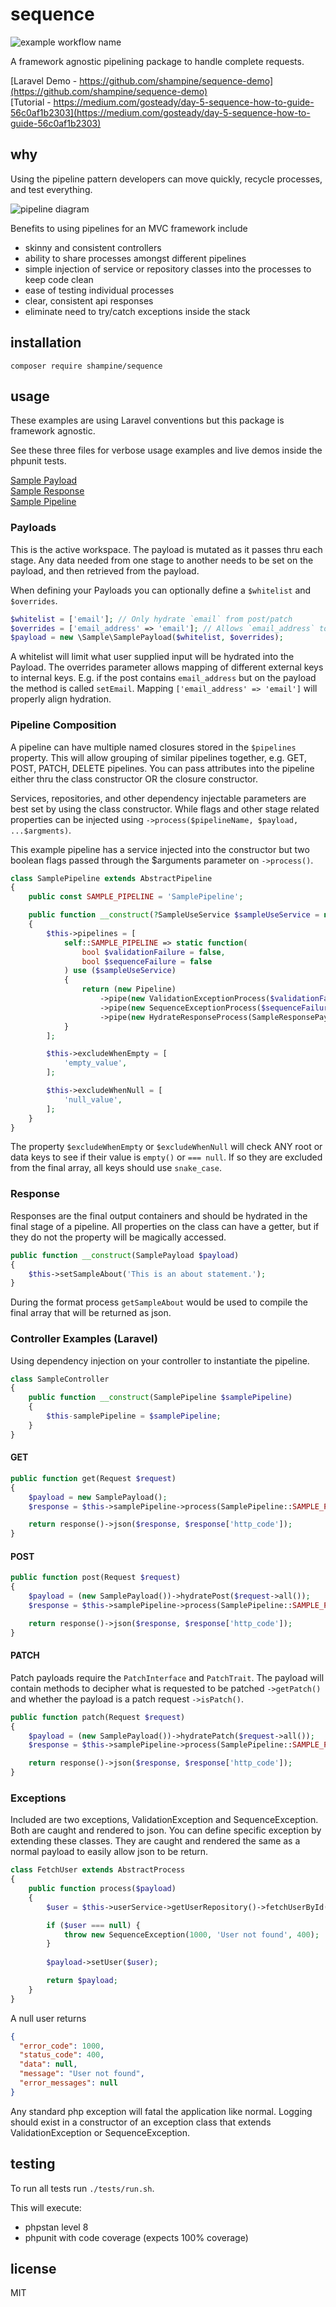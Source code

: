 # sequence
![example workflow name](https://github.com/shampine/sequence/workflows/Sequence%20Build/badge.svg)

A framework agnostic pipelining package to handle complete requests.

[Laravel Demo - https://github.com/shampine/sequence-demo](https://github.com/shampine/sequence-demo)  
[Tutorial - https://medium.com/gosteady/day-5-sequence-how-to-guide-56c0af1b2303](https://medium.com/gosteady/day-5-sequence-how-to-guide-56c0af1b2303)  

## why

Using the pipeline pattern developers can move quickly, recycle processes, and test everything.

![pipeline diagram](https://raw.githubusercontent.com/shampine/sequence/master/diagram.png)

Benefits to using pipelines for an MVC framework include

 - skinny and consistent controllers  
 - ability to share processes amongst different pipelines
 - simple injection of service or repository classes into the processes to keep code clean
 - ease of testing individual processes
 - clear, consistent api responses
 - eliminate need to try/catch exceptions inside the stack

## installation

`composer require shampine/sequence`

## usage

These examples are using Laravel conventions but this package is framework agnostic.

See these three files for verbose usage examples and live demos inside the phpunit tests.

[Sample Payload](https://github.com/shampine/sequence/blob/master/tests/Sample/SamplePayload.php)  
[Sample Response](https://github.com/shampine/sequence/blob/master/tests/Sample/SamplePayload.php)  
[Sample Pipeline](https://github.com/shampine/sequence/blob/master/tests/Sample/SamplePipeline.php)  

### Payloads

This is the active workspace. The payload is mutated as it passes thru each stage. Any data needed from one
stage to another needs to be set on the payload, and then retrieved from the payload.

When defining your Payloads you can optionally define a `$whitelist` and `$overrides`.

```php
$whitelist = ['email']; // Only hydrate `email` from post/patch
$overrides = ['email_address' => 'email']; // Allows `email_address` to be hydrated as `email`
$payload = new \Sample\SamplePayload($whitelist, $overrides);
```

A whitelist will limit what user supplied input will be hydrated into the Payload. The overrides parameter allows
mapping of different external keys to internal keys. E.g. if the post contains `email_address` but on the payload the 
method is called `setEmail`. Mapping `['email_address' => 'email']` will properly align hydration.

### Pipeline Composition

A pipeline can have multiple named closures stored in the `$pipelines` property. This will allow grouping of similar
pipelines together, e.g. GET, POST, PATCH, DELETE pipelines. You can pass attributes into the pipeline either thru the
class constructor OR the closure constructor.

Services, repositories, and other dependency injectable parameters are best set by using the class constructor. While
flags and other stage related properties can be injected using `->process($pipelineName, $payload, ...$argments)`.

This example pipeline has a service injected into the constructor but two boolean flags passed through the $arguments
parameter on `->process()`.

```php
class SamplePipeline extends AbstractPipeline
{
    public const SAMPLE_PIPELINE = 'SamplePipeline';

    public function __construct(?SampleUseService $sampleUseService = null)
    {
        $this->pipelines = [
            self::SAMPLE_PIPELINE => static function(
                bool $validationFailure = false,
                bool $sequenceFailure = false
            ) use ($sampleUseService)
            {
                return (new Pipeline)
                    ->pipe(new ValidationExceptionProcess($validationFailure, $sampleUseService))
                    ->pipe(new SequenceExceptionProcess($sequenceFailure))
                    ->pipe(new HydrateResponseProcess(SampleResponsePayload::class));
            }
        ];

        $this->excludeWhenEmpty = [
            'empty_value',
        ];

        $this->excludeWhenNull = [
            'null_value',
        ];
    }
}
```

The property `$excludeWhenEmpty` or `$excludeWhenNull` will check ANY root or data keys to see if their value is
`empty()` or `=== null`. If so they are excluded from the final array, all keys should use `snake_case`.

### Response

Responses are the final output containers and should be hydrated in the final stage of a pipeline. All properties
on the class can have a getter, but if they do not the property will be magically accessed.

```php
public function __construct(SamplePayload $payload)
{
    $this->setSampleAbout('This is an about statement.');
}
```

During the format process `getSampleAbout` would be used to compile the final array that will be returned as json.

### Controller Examples (Laravel)

Using dependency injection on your controller to instantiate the pipeline.

```php
class SampleController
{
    public function __construct(SamplePipeline $samplePipeline)
    {
        $this-samplePipeline = $samplePipeline;
    }
}
```

#### GET

```php
public function get(Request $request)
{
    $payload = new SamplePayload();
    $response = $this->samplePipeline->process(SamplePipeline::SAMPLE_PIPELINE, $payload)->format();

    return response()->json($response, $response['http_code']);
}
```

#### POST

```php
public function post(Request $request)
{
    $payload = (new SamplePayload())->hydratePost($request->all());
    $response = $this->samplePipeline->process(SamplePipeline::SAMPLE_PIPELINE, $payload)->format();

    return response()->json($response, $response['http_code']);
}
```

#### PATCH
Patch payloads require the `PatchInterface` and `PatchTrait`. The payload will contain methods to decipher what
is requested to be patched `->getPatch()` and whether the payload is a patch request `->isPatch()`.

```php
public function patch(Request $request)
{
    $payload = (new SamplePayload())->hydratePatch($request->all());
    $response = $this->samplePipeline->process(SamplePipeline::SAMPLE_PIPELINE, $payload)->format();

    return response()->json($response, $response['http_code']);
}
```

### Exceptions

Included are two exceptions, ValidationException and SequenceException. Both are caught and rendered to json. You can
define specific exception by extending these classes. They are caught and rendered the same as a normal payload to easily
allow json to be return.

```php
class FetchUser extends AbstractProcess
{
    public function process($payload)
    {
        $user = $this->userService->getUserRepository()->fetchUserById($payload->getId());

        if ($user === null) {
            throw new SequenceException(1000, 'User not found', 400);
        }
    
        $payload->setUser($user);

        return $payload;
    }
}
```

A null user returns

```json
{
  "error_code": 1000,
  "status_code": 400,
  "data": null,
  "message": "User not found",
  "error_messages": null
}
```

Any standard php exception will fatal the application like normal. Logging should exist in a constructor of an exception
class that extends ValidationException or SequenceException.

## testing

To run all tests run `./tests/run.sh`.

This will execute:

 - phpstan level 8
 - phpunit with code coverage (expects 100% coverage)

## license

MIT
